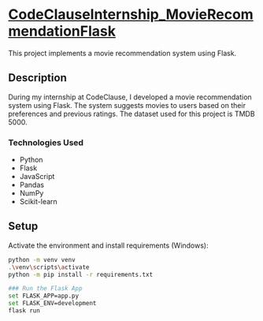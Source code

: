 # [CodeClauseInternship_MovieRecommendationFlask](https://github.com/Mohsin-Kn/CodeClauseInternship_MovieRecommendationSystem)

This project implements a movie recommendation system using Flask.

## Description
During my internship at CodeClause, I developed a movie recommendation system using Flask. The system suggests movies to users based on their preferences and previous ratings. The dataset used for this project is TMDB 5000.

### Technologies Used
- Python
- Flask
- JavaScript
- Pandas
- NumPy
- Scikit-learn


## Setup
Activate the environment and install requirements (Windows):

```bash
python -m venv venv
.\venv\scripts\activate
python -m pip install -r requirements.txt 

### Run the Flask App
set FLASK_APP=app.py
set FLASK_ENV=development
flask run

